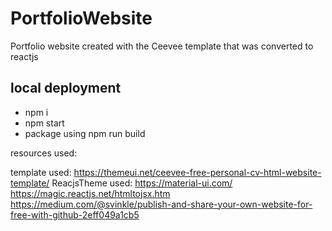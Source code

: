 # PortfolioWebsite

Portfolio website created with the Ceevee template that was converted to reactjs

## local deployment
  - npm i
  - npm start
  - package using npm run build

resources used:

template used: https://themeui.net/ceevee-free-personal-cv-html-website-template/
ReacjsTheme used: https://material-ui.com/
https://magic.reactjs.net/htmltojsx.htm
https://medium.com/@svinkle/publish-and-share-your-own-website-for-free-with-github-2eff049a1cb5
